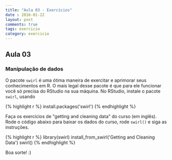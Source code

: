```yaml
---
title: "Aula 03 - Exercícios"
date : 2016-01-22
layout: post
comments: true
tags: exercicio
category: exercicio
---
```


<script>
  var toggle = function(i) {
  var mydiv = document.getElementById('q' + i);
  if (mydiv.style.display === 'block' || mydiv.style.display === '')
    mydiv.style.display = 'none';
  else
    mydiv.style.display = 'block'
  }
</script>

## Aula 03

### Manipulação de dados

O pacote `swirl` é uma ótima maneira de exercitar e aprimorar seus conhecimentos
em R. O mais legal desse pacote é que para ele funcionar você só precisa do 
RStudio na sua máquina. No RStudio, instale o pacote `swirl`, usando


{% highlight r %}
install.packages('swirl')
{% endhighlight %}

Faça os exercícios de "getting and cleaning data" do curso (em inglês). Rode
o código abaixo para baixar os dados do curso, rode `swirl()` e siga as 
instruções.


{% highlight r %}
library(swirl)
install_from_swirl('Getting and Cleaning Data')
swirl()
{% endhighlight %}

Boa sorte! :)

